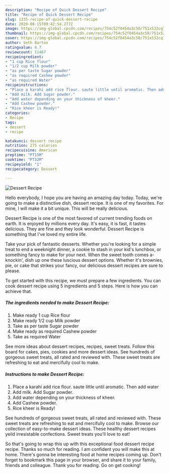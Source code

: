 ```yaml
---
description: "Recipe of Quick Dessert Recipe"
title: "Recipe of Quick Dessert Recipe"
slug: 1335-recipe-of-quick-dessert-recipe
date: 2020-08-15T09:42:54.277Z
image: https://img-global.cpcdn.com/recipes/754c52f0454a3c50/751x532cq70/dessert-recipe-recipe-main-photo.jpg
thumbnail: https://img-global.cpcdn.com/recipes/754c52f0454a3c50/751x532cq70/dessert-recipe-recipe-main-photo.jpg
cover: https://img-global.cpcdn.com/recipes/754c52f0454a3c50/751x532cq70/dessert-recipe-recipe-main-photo.jpg
author: Seth Barton
ratingvalue: 4.7
reviewcount: 11467
recipeingredient:
- "1 cup Rice flour"
- "1/2 cup Milk powder"
- "as per taste Sugar powder"
- "as required Cashew powder"
- "as required Water"
recipeinstructions:
- "Place a karahi add rice flour. saute little until aromatic. Then add water"
- "Add milk. Add Sugar powder."
- "Add water depending on your thickness of kheer."
- "Add Cashew powder."
- "Rice kheer is Ready!"
categories:
- Recipe
tags:
- dessert
- recipe

katakunci: dessert recipe 
nutrition: 275 calories
recipecuisine: American
preptime: "PT15M"
cooktime: "PT32M"
recipeyield: "1"
recipecategory: Dessert

---
```



![Dessert Recipe](https://img-global.cpcdn.com/recipes/754c52f0454a3c50/751x532cq70/dessert-recipe-recipe-main-photo.jpg)

Hello everybody, I hope you are having an amazing day today. Today, we're going to make a distinctive dish, dessert recipe. It is one of my favorites. For mine, I will make it a bit unique. This will be really delicious.

Dessert Recipe is one of the most favored of current trending foods on earth. It is enjoyed by millions every day. It's easy, it is fast, it tastes delicious. They are fine and they look wonderful. Dessert Recipe is something that I've loved my entire life.

Take your pick of fantastic desserts. Whether you&#39;re looking for a simple treat to end a weeknight dinner, a cookie to stash in your kid&#39;s lunchbox, or something fancy to make for your next. When the sweet tooth comes a-knockin&#39;, dish up one these luscious dessert options. Whether it&#39;s brownies, pie, or cake that strikes your fancy, our delicious dessert recipes are sure to please.


To get started with this recipe, we must prepare a few ingredients. You can cook dessert recipe using 5 ingredients and 5 steps. Here is how you can achieve that.

<!--inarticleads1-->

##### The ingredients needed to make Dessert Recipe:

1. Make ready 1 cup Rice flour
1. Make ready 1/2 cup Milk powder
1. Take as per taste Sugar powder
1. Make ready as required Cashew powder
1. Take as required Water


See more ideas about dessert recipes, recipes, sweet treats. Follow this board for cakes, pies, cookies and more dessert ideas. See hundreds of gorgeous sweet treats, all rated and reviewed with. These sweet treats are refreshing to eat and mercifully cool to make. 

<!--inarticleads2-->

##### Instructions to make Dessert Recipe:

1. Place a karahi add rice flour. saute little until aromatic. Then add water
1. Add milk. Add Sugar powder.
1. Add water depending on your thickness of kheer.
1. Add Cashew powder.
1. Rice kheer is Ready!


See hundreds of gorgeous sweet treats, all rated and reviewed with. These sweet treats are refreshing to eat and mercifully cool to make. Browse our collection of easy-to-make dessert ideas. These healthy dessert recipes yeild irresistable confections. Sweet treats you&#39;ll love to eat! 

So that's going to wrap this up with this exceptional food dessert recipe recipe. Thanks so much for reading. I am confident you will make this at home. There's gonna be interesting food at home recipes coming up. Don't forget to bookmark this page in your browser, and share it to your family, friends and colleague. Thank you for reading. Go on get cooking!
